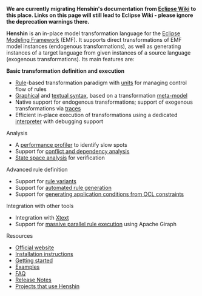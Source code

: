 **We are currently migrating Henshin's documentation from [Eclipse Wiki](https://wiki.eclipse.org/Henshin) to this place. Links on this page will still lead to Eclipse Wiki - please ignore the deprecation warnings there.**

**Henshin** is an in-place model transformation language for the [Eclipse Modeling Framework](https://wiki.eclipse.org/Eclipse_Modeling_Framework) (EMF). It supports direct transformations of EMF model instances (endogenous transformations), as well as generating instances of a target language from given instances of a source language (exogenous transformations). Its main features are:

**Basic transformation definition and execution**

* [Rule](https://wiki.eclipse.org/Henshin/Graphical_Editor#Editing_Transformation_Rules)-based transformation paradigm with [units](https://wiki.eclipse.org/Henshin/Units) for managing control flow of rules
* [Graphical](https://wiki.eclipse.org/Henshin/Graphical_Editor) and [textual syntax](https://wiki.eclipse.org/Henshin/Textual_Editor), based on a transformation [meta-model](https://wiki.eclipse.org/Henshin/Transformation_Meta-Model)
* Native support for endogenous transformations; support of exogenous transformations via [traces](https://wiki.eclipse.org/Henshin/Trace_Model)
* Efficient in-place execution of transformations using a dedicated [interpreter](https://wiki.eclipse.org/Henshin/Interpreter) with debugging support

Analysis

* A [performance profiler](https://wiki.eclipse.org/Henshin/Performance_Profiler) to identify slow spots
* Support for [conflict and dependency analysis](https://wiki.eclipse.org/Henshin/Conflict_and_Dependency_Analysis)
* [State space analysis](https://wiki.eclipse.org/Henshin/State_Space_Tools) for verification


Advanced rule definition

* Support for [rule variants](https://wiki.eclipse.org/Henshin/Variant_Management)
* Support for [automated rule generation](https://wiki.eclipse.org/Henshin/Rule_Generation)
* Support for [generating application conditions from OCL constraints](https://wiki.eclipse.org/Henshin/OCL2AC)

Integration with other tools

* Integration with [Xtext](https://wiki.eclipse.org/Henshin/Xtext_Adapter)
* Support for [massive parallel rule execution](https://wiki.eclipse.org/Henshin/Code_Generator_for_Giraph) using Apache Giraph

Resources

* [Official website](http://www.eclipse.org/modeling/emft/henshin)
* [Installation instructions](https://wiki.eclipse.org/Henshin/Installation_instructions)
* [Getting started](https://wiki.eclipse.org/Henshin/Getting_started)
* [Examples](https://wiki.eclipse.org/Henshin/Examples)
* [FAQ](https://wiki.eclipse.org/Henshin/FAQ)
* [Release Notes](https://wiki.eclipse.org/Henshin/Release_Notes)
* [Projects that use Henshin](https://wiki.eclipse.org/Henshin/Projects)